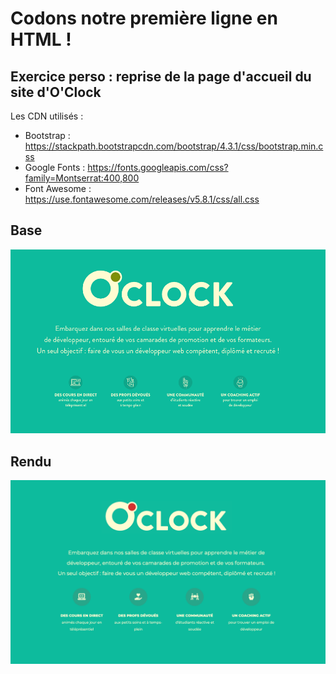 # Codons notre première ligne en HTML !

## Exercice perso : reprise de la page d'accueil du site d'O'Clock

Les CDN utilisés :
* Bootstrap : https://stackpath.bootstrapcdn.com/bootstrap/4.3.1/css/bootstrap.min.css
* Google Fonts : https://fonts.googleapis.com/css?family=Montserrat:400,800
* Font Awesome : https://use.fontawesome.com/releases/v5.8.1/css/all.css

## Base 

![homepage_oclock](https://github.com/lea-lp/OClock_HTML_training/blob/master/images/site_base.png)

## Rendu

![homepage_perso](https://github.com/lea-lp/OClock_HTML_training/blob/master/images/rendu_ok.png)

